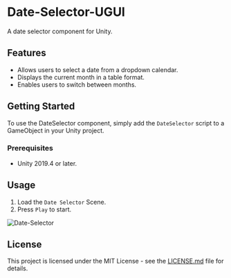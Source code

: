 # Date-Selector-UGUI

A date selector component for Unity.

## Features

- Allows users to select a date from a dropdown calendar.
- Displays the current month in a table format.
- Enables users to switch between months.

## Getting Started

To use the DateSelector component, simply add the `DateSelector` script to a GameObject in your Unity project.

### Prerequisites

- Unity 2019.4 or later.

## Usage

1. Load the `Date Selector` Scene.
2. Press `Play` to start.

![Date-Selector](https://github.com/hhs456/Date-Selector-UGUI/blob/main/Sprites/Date-Selector.gif)

## License

This project is licensed under the MIT License - see the [LICENSE.md](LICENSE.md) file for details.
